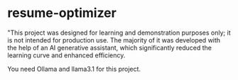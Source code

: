 # resume-optimizer
"This project was designed for learning and demonstration purposes only; it is not intended for production use. The majority of it was developed with the help of an AI generative assistant, which significantly reduced the learning curve and enhanced efficiency.

You need Ollama and llama3.1 for this project. 
